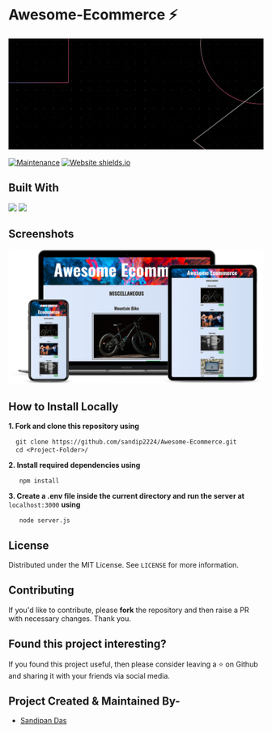 # Awesome-Ecommerce ⚡

<p align="center">
   <img src="public/Images/banner1.gif" alt="Logo"/>
</p>

[![Maintenance](https://img.shields.io/badge/Maintained%3F-yes-green.svg?style=for-the-badge)](https://GitHub.com/Naereen/StrapDown.js/graphs/commit-activity)
[![Website shields.io](https://img.shields.io/website-up-down-green-red/http/shields.io.svg?style=for-the-badge)](http://shields.io/)

<!-- BUILT WITH -->  

## Built With

<p align="left">
   <img src="https://img.shields.io/badge/javascript%20-%23323330.svg?&style=for-the-badge&logo=javascript&logoColor=%23F7DF1E"/>
   <img src="https://img.shields.io/badge/nodejs%20-%23E34F26.svg?&style=for-the-badge&logo=html5&logoColor=white"/>
</p>  

## Screenshots

<p align="center">
  <img src="public/Images/ss3.png" width=800/>
</p>

<!-- INSTALLATION -->
## How to Install Locally

**1. Fork and clone this repository using**

```
  git clone https://github.com/sandip2224/Awesome-Ecommerce.git
  cd <Project-Folder>/
```  

**2. Install required dependencies using**

```
   npm install
```

**3. Create a .env file inside the current directory and run the server at** ``localhost:3000`` **using**

```
   node server.js
```

<!-- LICENSE -->  

## License

Distributed under the MIT License. See `LICENSE` for more information.  

## Contributing

If you'd like to contribute, please **fork** the repository and then raise a PR with necessary changes. Thank you.

## Found this project interesting?

If you found this project useful, then please consider leaving a :star: on Github
and sharing it with your friends via social media.

<!-- CONTACT -->

## Project Created & Maintained By-
  - [Sandipan Das](https://linkedin.com/in/sandipan0164/)
